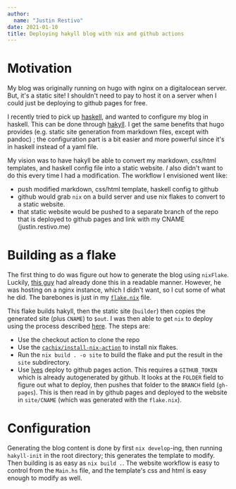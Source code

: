 ```yaml
---
author:
  name: "Justin Restivo"
date: 2021-01-10
title: Deploying hakyll blog with nix and github actions
---
```


# Motivation #

My blog was originally running on hugo with nginx on a digitalocean server.
But, it's a static site! I shouldn't need to pay to host it on a server 
when I could just be deploying to github pages for free.

I recently tried to pick up
[haskell](https://github.com/DieracDelta/advent-of-code-2020), and wanted to
configure my blog in haskell. This can be done through
[hakyll](https://jaspervdj.be/hakyll/). I get the same benefits that hugo
provides (e.g. static site generation from markdown files, except with pandoc)
; the configuration part is a bit easier and more powerful since it's in haskell
instead of a yaml file.

My vision was to have hakyll be able to convert my markdown, css/html templates,
and haskell config file into a static website. *I* also didn't want to do this
every time I had a modification. The workflow I envisioned went like:

- push modified markdown, css/html template, haskell config to github
- github would grab `nix` on a build server and use nix flakes to convert
  to a static website.
- that static website would be pushed to a separate branch of the repo that is
  deployed to github pages and link with my CNAME (justin.restivo.me)

# Building as a flake #

The first thing to do was figure out how to generate the blog using `nixFlake`.
Luckily, [this guy](https://github.com/zarybnicky/zarybnicky.com/blob/master/flake.nix)
had already done this in a readable manner. However, he was hosting on a nginx
instance, which I didn't want, so I cut some of what he did. The barebones
is just in my [`flake.nix`](https://github.com/DieracDelta/DieracDelta.github.io/blob/master/flake.nix)
file.

This flake builds hakyll, then the static site (`builder`) then copies the
generated site (plus `CNAME`) to `$out`. I was then able to get `nix` to deploy
using the process described [here](https://mpickering.github.io/posts/2019-06-24-overkill-or-not.html).
The steps are:

- Use the checkout action to clone the repo
- Use the [`cachix/install-nix-action`](https://github.com/cachix/install-nix-action) to install nix flakes.
- Run the `nix build . -o site` to build the flake and put the result in
  the `site` subdirectory.
- Use [Ives](https://github.com/JamesIves/github-pages-deploy-action)
  deploy to github pages action. This requires a `GITHUB_TOKEN` which is
  already autogenerated by github. It looks at the `FOLDER` field to figure
  out what to deploy, then pushes that folder to the `BRANCH` field (`gh-pages`).
  This is then read in by github pages and deployed to the website in `site/CNAME`
  (which was generated with the `flake.nix`).

# Configuration #

Generating the blog content is done by first `nix develop`-ing, then running
`hakyll-init` in the root directory; this generates the template to modify.
Then building is as easy as `nix build .`. The website workflow is
easy to control from the `Main.hs` file, and the template's css
and html is easy enough to modify as well.
